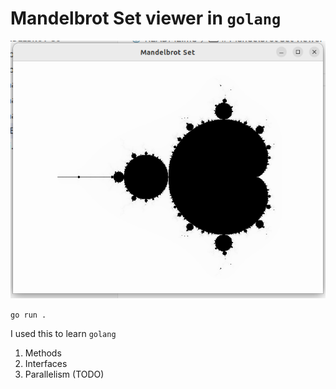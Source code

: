 # Mandelbrot Set viewer in `golang`

![](ss.png)

`go run .`

I used this to learn `golang`

1. Methods
2. Interfaces
3. Parallelism (TODO)